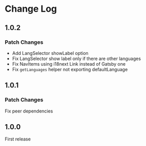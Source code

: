 # Change Log

## 1.0.2

### Patch Changes

- Add LangSelector showLabel option
- Fix LangSelector show label only if there are other languages
- Fix NavItems using i18next Link instead of Gatsby one
- Fix `getLanguages` helper not exporting defaultLanguage

## 1.0.1

### Patch Changes

Fix peer dependencies

## 1.0.0

First release
